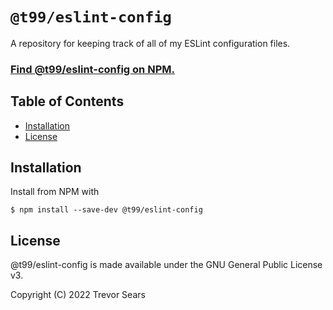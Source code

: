 # `@t99/eslint-config`

A repository for keeping track of all of my ESLint configuration files.

### [Find @t99/eslint-config on NPM.](https://www.npmjs.com/package/@t99/eslint-config)

## Table of Contents

 - [Installation](#installation)
 - [License](#license)

## Installation

Install from NPM with

```
$ npm install --save-dev @t99/eslint-config
```

## License

@t99/eslint-config is made available under the GNU General Public License v3.

Copyright (C) 2022 Trevor Sears
